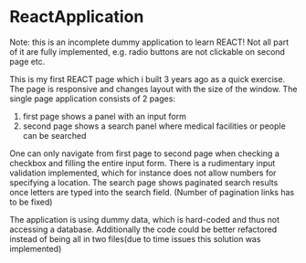 # ReactApplication

Note: this is an incomplete dummy application to learn REACT!
Not all part of it are fully implemented, e.g. radio buttons are not clickable on second page etc.

This is my first REACT page which i built 3 years ago as a quick exercise. The page is responsive and changes layout with the size of the window. The single page application consists of 2 pages:

1) first page shows a panel with an input form
2) second page shows a search panel where medical facilities or people can be searched


One can only navigate from first page to second page when checking a checkbox and filling the entire input form. There is a rudimentary input validation implemented, which for instance does not allow numbers for specifying a location.
The search page shows paginated search results once letters are typed into the search field. (Number of pagination links has to be fixed)

The application is using dummy data, which is hard-coded and thus not accessing a database.
Additionally the code could be better refactored instead of being all in two files(due to time issues this solution was implemented)
